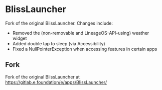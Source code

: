 # BlissLauncher

Fork of the original BlissLauncher. Changes include:

* Removed the (non-removable and LineageOS-API-using) weather widget
* Added double tap to sleep (via Accessibility)
* Fixed a NullPointerException when accessing features in certain apps

## Fork

Fork of the original BlissLauncher at https://gitlab.e.foundation/e/apps/BlissLauncher/

